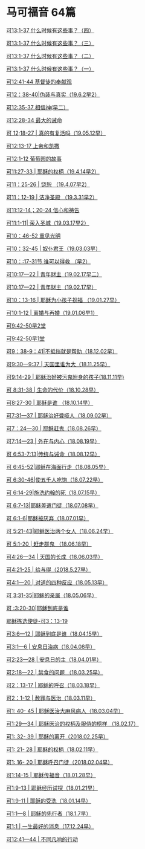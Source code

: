 # 马可福音    64篇
            
<a href="/node/27578">可13:1-37 什么时候有这些事？（四）</a>

<a href="/node/27573">可13:1-37 什么时候有这些事？（三）</a>

<a href="/node/27567">可13:1-37 什么时候有这些事？（二）</a>

<a href="/node/27560">可13:1-37 什么时候有这些事？（一）</a>

<a href="/node/27554">可12:41-44 基督徒的奉献观</a>

<a href="/node/27547">可12：38-40|伪装与真实（19.6.2早2）</a>

<a href="/node/27545">可12:35-37 相信神(早二）</a>

<a href="/node/27535">可12:28-34 最大的诫命</a>

<a href="/node/27525">可 12;18-27 | 真的有复活吗（19.05.12早）</a>

<a href="/node/27516">可12:13-17 上帝和凯撒</a>

<a href="/node/27509">可12:1-12 葡萄园的故事</a>

<a href="/node/27480">可11:27-33 | 耶稣的权柄（19.4.14早2）</a>

<a href="/node/27469">可11：25-26 | 饶恕 （19.4.07早2）</a>

<a href="/node/27466">可11：12-19 | 洁净圣殿 （19.3.31早2）</a>

<a href="/node/27459">可11:12-14；20-24 信心和祷告</a>

<a href="/node/27449">可11:1-11| 荣入圣城（19.03.17早2） </a>

<a href="/node/27359">可10：46-52 重见光明</a>

<a href="/node/27353">可10：32-45 | 奴仆君王（19.03.03早）</a>

<a href="/node/27349">可10：:17-31节 谁可以得救 （早2）</a>

<a href="/node/27339">可10:17—22 | 青年财主（19.02.17早二）</a>

<a href="/node/27338">可10:17—22 | 青年财主（19.02.17早）</a>

<a href="/node/27331">可10：13-16 | 耶稣为小孩子祝福 （19.01.27早）</a>

<a href="/node/27313">可10:1-12 | 离婚与再婚（19.01.06早1）</a>

<a href="/node/27308">可9:42-50早2堂</a>

<a href="/node/27306">可9:42-50早1堂</a>

<a href="/node/27284">可9：38-9：41|不抵挡就是帮助（18.12.02早）</a>

<a href="/node/27107">可9:30—9:37 | 天国里谁为大（18.11.25早）</a>

<a href="/node/26660">可9:14-29 | 耶稣治好被污鬼附身的孩子(18.11.11早)</a>

<a href="/node/26639">可 8:31-38 | 生命的代价（18.10.28早）</a>

<a href="/node/26618">可8:27-30 | 耶稣是谁 （18.10.14早）</a>

<a href="/node/26470">可7:31—37 | 耶稣治好聋哑人（18.09.02早）</a>

<a href="/node/26446">可7：24—30 | 耶稣赶鬼（18.08.26早）</a>

<a href="/node/26421">可7:14—23 | 外在与内心（18.08.19早）</a>

<a href="/node/26396">可 6:53-7:13|传统与诫命（18.08.12早）</a>

<a href="/node/26370">可 6:45-52|耶稣在海面行走（18.08.05早）</a>

<a href="/node/26316">可 6:30-46|使五千人吃饱（18.07.22早）</a>

<a href="/node/26289">可 6:14-29|施洗约翰的死（18.07.15早）</a>

<a href="/node/26060">可 6:7-13|耶稣差遣门徒（18.07.08早）</a>

<a href="/node/26034">可 6:1-6|耶稣被厌弃（18.07.01早）</a>

<a href="/node/25953">可 5:21-43|耶稣医治两个女人（18.06.24早）</a>

<a href="/node/25681">可 5:1-20 | 赶走群鬼 （18.06.18早）</a>

<a href="/node/25052">可4:26—34 | 天国的长成（18.06.03早）</a>

<a href="/node/25025">可4:21-25 | 给与得（2018.5.27早）</a>

<a href="/node/24964">可4:1—20 | 对道的四种反应（18.05.13早）</a>

<a href="/node/24893">可 3:31-35|耶稣的亲属（18.05.06早）</a>

<a href="/node/24717">可 :3:20-30|耶稣到底是谁</a>

<a href="/node/24552">耶稣拣选使徒-可3：13-19</a>

<a href="/node/24300">可3:6—12 | 耶稣到底是谁（18.04.15早）</a>

<a href="/node/23961">可3:1—6 | 安息日治病（18.04.08早）</a>

<a href="/node/23722">可2:23—28 | 安息日的主（18.04.01早）</a>

<a href="/node/23547">可2:18—22 | 禁食的问题 （18.03.25早）</a>

<a href="/node/23255">可2：13-17 | 耶稣的呼召（18.03.18早）</a>

<a href="/node/23167">可2：1-12 | 赦罪与医治（18.03.11早）</a>

<a href="/node/23042">可1: 40- 45 | 耶稣医治大麻风病人（18.03.04早）</a>

<a href="/node/22718">可1:29—34 | 耶稣医治的权柄及服侍的榜样 （18.02.17）</a>

<a href="/node/22715">可1: 32- 39 | 耶稣的离开（2018.02.25早）</a>

<a href="/node/21887">可1: 21- 28 | 耶稣的权柄（18.02.11早）</a>

<a href="/node/21335">可1: 16- 20 | 耶稣呼召门徒（2018.02.04早）</a>

<a href="/node/20963">可1:14-15 | 耶稣传福音（18.01.28早）</a>

<a href="/node/20378">可1:9-13 | 耶稣经历试探（18.01.21早）</a>

<a href="/node/19492">可1:9-11 | 耶稣的受洗（18.01.14早）</a>

<a href="/node/19060">可1:1—8 | 耶稣的先行者（18.1.7早）</a>

<a href="/node/18453">可1:1 | 一生最好的消息（17.12.24早）</a>

<a href="/node/12198">可12:41—44 | 不同凡响的行动</a>